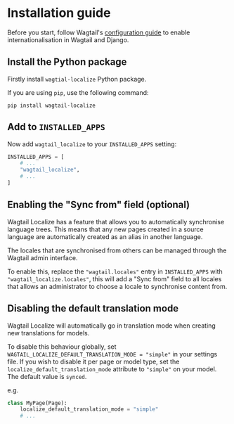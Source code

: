 # Installation guide

Before you start, follow Wagtail's [configuration guide](https://docs.wagtail.io/en/stable/advanced_topics/i18n.html#configuration)
to enable internationalisation in Wagtail and Django.

## Install the Python package

Firstly install `wagtial-localize` Python package.

If you are using `pip`, use the following command:

```shell
pip install wagtail-localize
```

## Add to `INSTALLED_APPS`

Now add `wagtail_localize` to your `INSTALLED_APPS` setting:

```python
INSTALLED_APPS = [
    # ...
    "wagtail_localize",
    # ...
]
```

## Enabling the "Sync from" field (optional)

Wagtail Localize has a feature that allows you to automatically synchronise language trees. This means that any new
pages created in a source language are automatically created as an alias in another language.

The locales that are synchronised from others can be managed through the Wagtail admin interface.

To enable this, replace the `"wagtail.locales"` entry in `INSTALLED_APPS` with `"wagtail_localize.locales"`, this
will add a "Sync from" field to all locales that allows an administrator to choose a locale to synchronise content from.

## Disabling the default translation mode

Wagtail Localize will automatically go in translation mode when creating new translations for models.

To disable this behaviour globally, set `WAGTAIL_LOCALIZE_DEFAULT_TRANSLATION_MODE = "simple"` in your settings file.
If you wish to disable it per page or model type, set the `localize_default_translation_mode` attribute to `"simple"`
on your model. The default value is `synced`.

e.g.

```python
class MyPage(Page):
    localize_default_translation_mode = "simple"
    # ...
```
